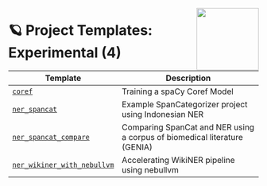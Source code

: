 <a href="https://explosion.ai"><img src="https://explosion.ai/assets/img/logo.svg" width="125" height="125" align="right" /></a>

# 🪐 Project Templates: Experimental (4)

| Template | Description |
| --- | --- |
| [`coref`](coref) | Training a spaCy Coref Model |
| [`ner_spancat`](ner_spancat) | Example SpanCategorizer project using Indonesian NER |
| [`ner_spancat_compare`](ner_spancat_compare) | Comparing SpanCat and NER using a corpus of biomedical literature (GENIA) |
| [`ner_wikiner_with_nebullvm`](ner_wikiner_with_nebullvm) | Accelerating WikiNER pipeline using nebullvm |